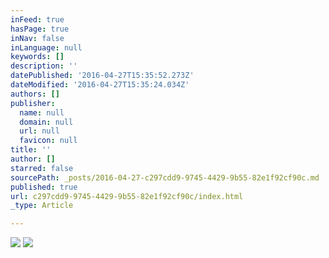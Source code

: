 ```yaml
---
inFeed: true
hasPage: true
inNav: false
inLanguage: null
keywords: []
description: ''
datePublished: '2016-04-27T15:35:52.273Z'
dateModified: '2016-04-27T15:35:24.034Z'
authors: []
publisher:
  name: null
  domain: null
  url: null
  favicon: null
title: ''
author: []
starred: false
sourcePath: _posts/2016-04-27-c297cdd9-9745-4429-9b55-82e1f92cf90c.md
published: true
url: c297cdd9-9745-4429-9b55-82e1f92cf90c/index.html
_type: Article

---
```

![](https://the-grid-user-content.s3-us-west-2.amazonaws.com/a2df8e17-da84-4e98-8732-35fd8b5f7e48.png)
![](https://the-grid-user-content.s3-us-west-2.amazonaws.com/6d32b003-c63c-412c-b541-c83c1c890dde.png)